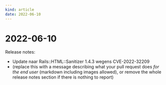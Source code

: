 ```yaml
---
kind: article
date: 2022-06-10
---
```


# 2022-06-10

Release notes:

* Update naar Rails::HTML::Sanitizer 1.4.3 wegens CVE-2022-32209
* (replace this with a message describing what your pull request does *for the end user* (markdown including images allowed), or remove the whole release notes section if there is nothing to report)
